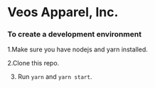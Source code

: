 # Veos Apparel, Inc.

### To create a development environment

1.Make sure you have nodejs and yarn installed.

2.Clone this repo.

3. Run `yarn` and `yarn start`.


